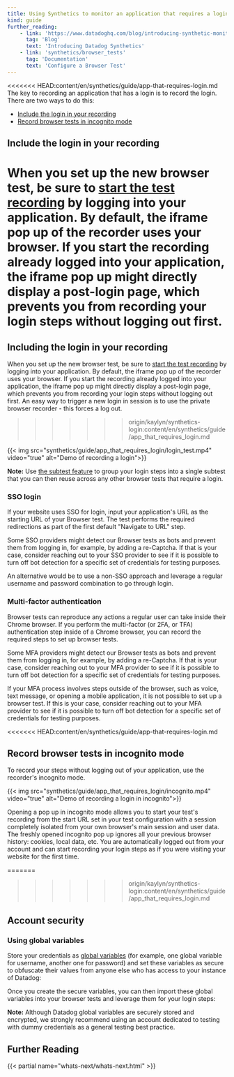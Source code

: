 ```yaml
---
title: Using Synthetics to monitor an application that requires a login
kind: guide
further_reading:
    - link: 'https://www.datadoghq.com/blog/introducing-synthetic-monitoring/'
      tag: 'Blog'
      text: 'Introducing Datadog Synthetics'
    - link: 'synthetics/browser_tests'
      tag: 'Documentation'
      text: 'Configure a Browser Test'
---
```


<<<<<<< HEAD:content/en/synthetics/guide/app-that-requires-login.md
The key to recording an application that has a login is to record the login. There are two ways to do this:

- [Include the login in your recording](#include-the-login-in-your-recording)
- [Record browser tests in incognito mode][1]

## Include the login in your recording

When you set up the new browser test, be sure to [start the test recording][2] by logging into your application. By default, the iframe pop up of the recorder uses your browser. If you start the recording already logged into your application, the iframe pop up might directly display a post-login page, which prevents you from recording your login steps without logging out first.
=======
## Including the login in your recording

When you set up the new browser test, be sure to [start the test recording][2] by logging into your application. By default, the iframe pop up of the recorder uses your browser. If you start the recording already logged into your application, the iframe pop up might directly display a post-login page, which prevents you from recording your login steps without logging out first. An easy way to trigger a new login in session is to use the private browser recorder - this forces a log out.
>>>>>>> origin/kaylyn/synthetics-login:content/en/synthetics/guide/app_that_requires_login.md

{{< img src="synthetics/guide/app_that_requires_login/login_test.mp4" video="true" alt="Demo of recording a login">}}

**Note:** Use [the subtest feature][3] to group your login steps into a single subtest that you can then reuse across any other browser tests that require a login.

### SSO login

If your website uses SSO for login, input your application's URL as the starting URL of your Browser test. The test performs the required redirections as part of the first default "Navigate to URL" step.

Some SSO providers might detect our Browser tests as bots and prevent them from logging in, for example, by adding a re-Captcha. If that is your case, consider reaching out to your SSO provider to see if it is possible to turn off bot detection for a specific set of credentials for testing purposes.

An alternative would be to use a non-SSO approach and leverage a regular username and password combination to go through login.

### Multi-factor authentication

Browser tests can reproduce any actions a regular user can take inside their Chrome browser. If you perform the multi-factor (or 2FA, or TFA) authentication step inside of a Chrome browser, you can record the required steps to set up browser tests. 

Some MFA providers might detect our Browser tests as bots and prevent them from logging in, for example, by adding a re-Captcha. If that is your case, consider reaching out to your MFA provider to see if it is possible to turn off bot detection for a specific set of credentials for testing purposes.

If your MFA process involves steps outside of the browser, such as voice, text message, or opening a mobile application, it is not possible to set up a browser test. If this is your case, consider reaching out to your MFA provider to see if it is possible to turn off bot detection for a specific set of credentials for testing purposes.

<<<<<<< HEAD:content/en/synthetics/guide/app-that-requires-login.md
## Record browser tests in incognito mode

To record your steps without logging out of your application, use the recorder's incognito mode.

{{< img src="synthetics/guide/app_that_requires_login/incognito.mp4" video="true" alt="Demo of recording a login in incognito">}}

Opening a pop up in incognito mode allows you to start your test's recording from the start URL set in your test configuration with a session completely isolated from your own browser's main session and user data. The freshly opened incognito pop up ignores all your previous browser history: cookies, local data, etc. You are automatically logged out from your account and can start recording your login steps as if you were visiting your website for the first time.

=======
>>>>>>> origin/kaylyn/synthetics-login:content/en/synthetics/guide/app_that_requires_login.md
## Account security

### Using global variables

Store your credentials as [global variables][4] (for example, one global variable for username, another one for password) and  set these variables as secure to obfuscate their values from anyone else who has access to your instance of Datadog:

Once you create the secure variables, you can then import these global variables into your browser tests and leverage them for your login steps: 

**Note:** Although Datadog global variables are securely stored and encrypted, we strongly recommend using an account dedicated to testing with dummy credentials as a general testing best practice.

## Further Reading

{{< partial name="whats-next/whats-next.html" >}}

[1]: /#record-browser-tests-in-incognito-mode
[2]: /synthetics/browser_tests/actions
[3]: /synthetics/browser_tests/advanced_options/#subtests
[4]: /synthetics/settings/?tab=specifyvalue#global-variables
